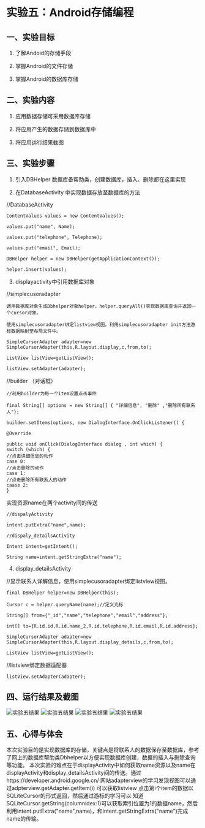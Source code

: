 # 实验五：Android存储编程

## 一、实验目标

1. 了解Andoid的存储手段

2. 掌握Android的文件存储

3. 掌握Android的数据库存储

## 二、实验内容

1. 应用数据存储可采用数据库存储

2. 将应用产生的数据存储到数据库中

3. 将应用运行结果截图


## 三、实验步骤
1. 引入DBHelper 数据库备帮助类，创建数据库，插入、删除都在这里实现

2. 在DatabaseActivity 中实现数据存放至数据库的方法

//DatabaseActivity

	ContentValues values = new ContentValues();

	values.put("name", Name);

	values.put("telephone", Telephone);

	values.put("email", Email);

	DBHelper helper = new DBHelper(getApplicationContext());

	helper.insert(values);

3. displayactivity中引用数据库对象

//simplecusoradapter

	调用数据库对象生成Dbhelper对象helper，helper.queryAll()实现数据库查询并返回一个cursor对象。

	使用simplecusoradapter绑定listview视图。利用simplecusoradapter init方法游标数据映射至布局文件中。

	SimpleCursorAdapter adapter=new SimpleCursorAdapter(this,R.layout.display,c,from,to);

	ListView listView=getListView();

	listView.setAdapter(adapter);

//builder （对话框）

	//利用builder为每一个item设置点击事件

	final String[] options = new String[] { "详细信息", "删除" ,"删除所有联系人"};

	builder.setItems(options, new DialogInterface.OnClickListener() {

	@Override

	public void onClick(DialogInterface dialog , int which) {
	switch (which) {
    //点击详细信息的动作
    case 0:
    //点击删除的动作
    case 1:
    //点击删除所有联系人的动作
    caase 2:
	}
实现资源name在两个activity间的传送

	//dispalyActivity

	intent.putExtra("name",name);

	//dispaly_detailsActivity

	Intent intent=getIntent();

	String name=intent.getStringExtra("name");

4. display_detailsActivity

//显示联系人详解信息，使用simplecusoradapter绑定listview视图。

	final DBHelper helper=new DBHelper(this);

	Cursor c = helper.queryName(name);//定义光标

	String[] from={"_id","name","telephone","email","address"};

	int[] to={R.id.id,R.id.name_2,R.id.telephone,R.id.email,R.id.address};

	SimpleCursorAdapter adapter=new SimpleCursorAdapter(this,R.layout.display_details,c,from,to);

	ListView listView=getListView();

//listview绑定数据适配器

	listView.setAdapter(adapter);

## 四、运行结果及截图
![实验五结果](https://github.com/15218047860/android-labs-2020/blob/master/students/net1814080903121/lab5_1.png)
![实验五结果](https://github.com/15218047860/android-labs-2020/blob/master/students/net1814080903121/lab5_2.png)
![实验五结果](https://github.com/15218047860/android-labs-2020/blob/master/students/net1814080903121/lab5_3.png)
![实验五结果](https://github.com/15218047860/android-labs-2020/blob/master/students/net1814080903121/lab5_4.png)

## 五、心得与体会
本次实验目的是实现数据库的存储，关键点是将联系人的数据保存至数据库，参考了网上的数据库帮助类Dbhelper以方便实现数据库创建，数据的插入与删除查询等功能。
本次实验的难点在于displayActivity中如何获取name资源以及name在displayActivity和display_detailsActivity间的传送。通过https://developer.android.google.cn/
网站adapterview的学习发现视图可以通过adpterview.getAdapter.getItem(i) 可以获取listview 点击第i个item的数据以SQLiteCursor的形式返回，然后通过游标的学习可以
知道SQLiteCursor.getString(columnidex:1)可以获取索引位置为1的数据name，然后利用intent.putExtra("name",name)，和intent.getStringExtra("name")完成name的传输。
